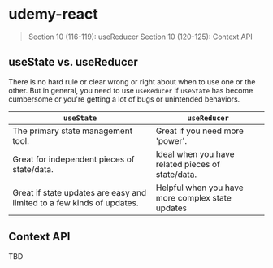 # udemy-react

> Section 10 (116-119): useReducer
> Section 10 (120-125): Context API

## useState vs. useReducer

There is no hard rule or clear wrong or right about when to use one or the other. But in general, you need to use `useReducer` if `useState` has become cumbersome or you're getting a lot of bugs or unintended behaviors.

<!-- prettier-ignore-start -->
| `useState` | `useReducer` |
| ----------- | ----------- |
| The primary state management tool. | Great if you need more 'power'. |
| Great for independent pieces of state/data. | Ideal when you have related pieces of state/data. |
| Great if state updates are easy and limited to a few kinds of updates. | Helpful when you have more complex state updates |
<!-- prettier-ignore-end -->

## Context API

TBD
